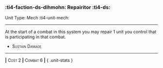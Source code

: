 ### :ti4-faction-ds-dihmohn: **Repairitor** :ti4-ds:

Unit Type: Mech :ti4-unit-mech:

---

At the start of a combat in this system you may repair 1 unit you control that is participating in that combat.

* <span style="font-variant:small-caps;">Sustain Damage</span> 


---

__|__ <span style="font-variant:small-caps;">Cost 2</span> __|__ <span style="font-variant:small-caps;">Combat 6</span> __|__
{ .unit-stats }
